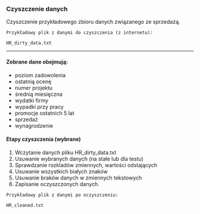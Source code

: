 ### Czyszczenie danych

Czyszczenie przykładowego zbioru danych związanego ze sprzedażą.
```
Przykładowy plik z danymi do czyszczenia (z internetu):

HR_dirty_data.txt
```

---
#### Zebrane dane obejmują:
- poziom zadowolenia
- ostatnią ocenę
- numer projektu
- średnią miesięczna
- wydatki firmy
- wypadki przy pracy
- promocje ostatnich 5 lat
- sprzedaż
- wynagrodzenie

#### Etapy czyszczenia (wybrane)
1. Wczytanie danych pliku HR_dirty_data.txt
2. Usuwanie wybranych danych (na stałe lub dla testu)
3. Sprawdzanie rozkladów zmiennych, wartości odstających
4. Usuwanie wszystkich białych znaków
5. Usuwanie braków danych w zmiennych tekstowych
6. Zapisanie oczyszczonych danych.

```
Przykładowy plik z danymi po oczyszczeniu:

HR_cleaned.txt
```
